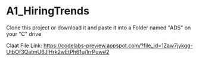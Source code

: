 # A1_HiringTrends

Clone this project or download it and paste it into a Folder named "ADS" on your "C" drive

Claat File Link: https://codelabs-preview.appspot.com/?file_id=1Zaw7jykgg-UtbOf3QatmU6JlHrk2wEtPh61uj1rrPuw#2
